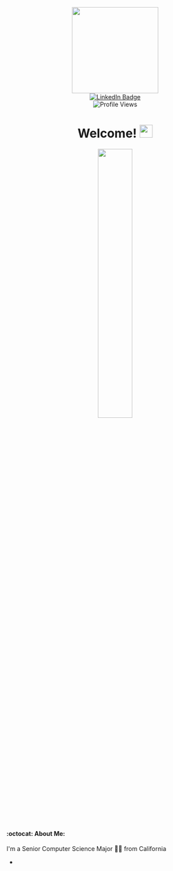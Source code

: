 <div id="header" align="center">
  <img src="https://media.giphy.com/media/v1.Y2lkPTc5MGI3NjExZndwN3VqcWtvZDBsZjQ2b25wN202OWUwYW5hc3B2dzM0dmozc3BraiZlcD12MV9pbnRlcm5hbF9naWZfYnlfaWQmY3Q9Zw/cFdHXXm5GhJsc/giphy.gif" width="200"/>

  <div id="badges">
    <a href="https://www.linkedin.com/in/pontheazahraii/">
      <img src="https://img.shields.io/badge/LinkedIn-blue?style=for-the-badge&logo=linkedin&logoColor=white" alt="LinkedIn Badge"/>
    </a>
  </div>

  <div id="profile">
    <img src="https://komarev.com/ghpvc/?username=pontheazahraii&style=flat-square&color=blue" alt="Profile Views"/>
  </div>
  
  <h1>
    Welcome!
    <img src="https://media.giphy.com/media/hvRJCLFzcasrR4ia7z/giphy.gif" width="30px"/>
  </h1>
</div>

<div align="center">
  <img src="https://media.giphy.com/media/scZPhLqaVOM1qG4lT9/giphy.gif" width="40%" height="auto"/>
</div>


<h4> :octocat: About Me: </h4>
<p>I'm a Senior Computer Science Major 👩‍💻 from California</p>
<ul>
  <li></li>
</ul>

<!--
**pontheazahraii/pontheazahraii** is a ✨ _special_ ✨ repository because its `README.md` (this file) appears on your GitHub profile.

Here are some ideas to get you started:

- 🔭 I’m currently working on ...
- 🌱 I’m currently learning ...
- 👯 I’m looking to collaborate on ...
- 🤔 I’m looking for help with ...
- 💬 Ask me about ...
- 📫 How to reach me: ...
- 😄 Pronouns: ...
- ⚡ Fun fact: ...
-->
